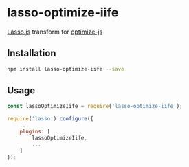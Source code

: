 lasso-optimize-iife
===========

[Lasso.js](https://github.com/lasso-js/lasso) transform for
[optimize-js](https://github.com/nolanlawson/optimize-js)

## Installation
```bash
npm install lasso-optimize-iife --save
```

## Usage

```js
const lassoOptimizeIife = require('lasso-optimize-iife');

require('lasso').configure({
    ...
    plugins: [
        lassoOptimizeIife,
        ...
    ]
});

```
